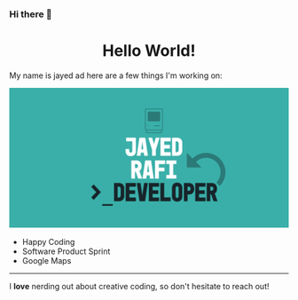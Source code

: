 ### Hi there 👋
<h1 align="center">Hello World!</h1>

<p>My name is jayed ad here are a few things I'm working on:</p>
<img src="https://github.com/JayedRafiProjects/JayedRafiProjects/blob/main/cover.png" alt="cover">

<ul>
  <li>Happy Coding</li>
  <li>Software Product Sprint</li>
  <li>Google Maps</li>
</ul>

<hr>

<p>I <strong>love</strong> nerding out about creative coding, so don't hesitate to reach out!</p>
<!--
**JayedRafiProjects/JayedRafiProjects** is a ✨ _special_ ✨ repository because its `README.md` (this file) appears on your GitHub profile.

Here are some ideas to get you started:

- 🔭 I’m currently working on ...
- 🌱 I’m currently learning ...
- 👯 I’m looking to collaborate on ...
- 🤔 I’m looking for help with ...
- 💬 Ask me about ...
- 📫 How to reach me: ...
- 😄 Pronouns: ...
-->
